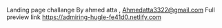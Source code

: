 Landing page challange By ahmed atta , Ahmedatta3322@gmail.com 
Full preview link https://admiring-hugle-fe41d0.netlify.com
